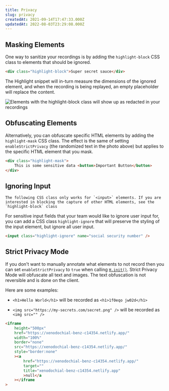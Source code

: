 ```yaml
---
title: Privacy
slug: privacy
createdAt: 2021-09-14T17:47:33.000Z
updatedAt: 2022-08-03T23:29:08.000Z
---
```


## Masking Elements

One way to sanitize your recordings is by adding the `highlight-block` CSS class to elements that should be ignored.

```html
<div class="highlight-block">Super secret sauce</div>
```

The Highlight snippet will in-turn measure the dimensions of the ignored element, and when the recording is being replayed, an empty placeholder will replace the content.

![Elements with the highlight-block class will show up as redacted in your recordings](https://archbee-image-uploads.s3.amazonaws.com/XPwQFz8tul7ogqGkmtA0y/s3OAcyrUrqMsWXwDqT9Zj_aff29bb-kapture2021-03-25at140125.gif)

## Obfuscating Elements

Alternatively, you can obfuscate specific HTML elements by adding the `highlight-mask` CSS class. The effect is the same of setting `enableStrictPrivacy` (the randomized text in the photo above) but applies to the specific HTML element that you mask.

```html
<div class="highlight-mask">
	This is some sensitive data <button>Important Button</button>
</div>
```

## Ignoring Input
```hint
The following CSS class only works for `<input>` elements. If you are interested in blocking the capture of other HTML elements, see the `highlight-block` class 
```

For sensitive input fields that your team would like to ignore user input for, you can add a CSS class `highlight-ignore` that will preserve the styling of the input element, but ignore all user input.

```html
<input class="highlight-ignore" name="social security number" />
```

## Strict Privacy Mode

If you don't want to manually annotate what elements to not record then you can set `enableStrictPrivacy` to `true` when calling [`H.init()`](../../../sdk/client.md#Hinit). Strict Privacy Mode will obfuscate all text and images. The text obfuscation is not reversible and is done on the client.

Here are some examples:

-   `<h1>Hello World</h1>` will be recorded as `<h1>1f0eqo jw02d</h1>`

-   `<img src="https://my-secrets.com/secret.png" />` will be recorded as `<img src="" />`

```html
<iframe
	height="500px"
	href="https://xenodochial-benz-c14354.netlify.app/"
	width="100%"
	border="none"
	src="https://xenodochial-benz-c14354.netlify.app/"
	style="border:none"
	><a
		href="https://xenodochial-benz-c14354.netlify.app/"
		target=""
		title="xenodochial-benz-c14354.netlify.app"
		>null</a
	></iframe
>
```